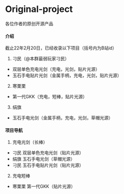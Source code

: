 # Original-project
各位作者的原创开源产品<br>


#### 介绍
截止22年2月20日，已经收录以下项目（括号内为B站id）<br>
1. 刁民（@本群最弱玩家刁民）
- 双层单色充电光剑（充电，光剑，贴片光源）
- 玉石手电贴片光剑（金属手柄，充电，光剑，贴片光源）
2. 寒栗栗
- 第一代GKK（充电，短棒，贴片光源）
3. 绢旗 
- 玉石手电光剑（金属手柄，充电，光剑，草帽光源）    


#### 项目导航
1. 充电光剑（长棒）
-  刁民 双层单色充电光剑（贴片光源）
-  绢旗 玉石手电光剑（草帽光源）
-  刁民 玉石手电贴片光剑（贴片光源）

2. 充电短棒
-  寒栗栗 第一代GKK（贴片光源）
